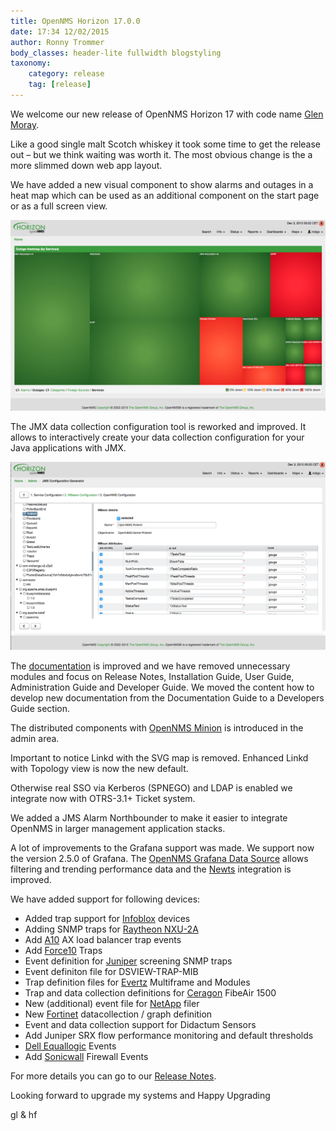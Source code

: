 ```yaml
---
title: OpenNMS Horizon 17.0.0
date: 17:34 12/02/2015
author: Ronny Trommer
body_classes: header-lite fullwidth blogstyling
taxonomy:
    category: release
    tag: [release]
---
```


We welcome our new release of OpenNMS Horizon 17 with code name [Glen Moray](https://en.wikipedia.org/wiki/Glen_Moray_distillery).

Like a good single malt Scotch whiskey it took some time to get the release out – but we think waiting was worth it.
The most obvious change is the a more slimmed down web app layout.

We have added a new visual component to show alarms and outages in a heat map which can be used as an additional component on the start page or as a full screen view.

![Heatmap Feature](heatmap.png)

The JMX data collection configuration tool is reworked and improved.
It allows to interactively create your data collection configuration for your Java applications with JMX.

![JMX Configuration](jmx-configuration.png)

The [documentation](https://docs.opennms.org/opennms/releases/latest/index.html) is improved and we have removed unnecessary modules and focus on Release Notes, Installation Guide, User Guide, Administration Guide and Developer Guide.
We moved the content how to develop new documentation from the Documentation Guide to a Developers Guide section.

The distributed components with [OpenNMS Minion](https://github.com/OpenNMS/smnnepo) is introduced in the admin area.

Important to notice Linkd with the SVG map is removed. Enhanced Linkd with Topology view is now the new default.

Otherwise real SSO via Kerberos (SPNEGO) and LDAP is enabled we integrate now with OTRS-3.1+ Ticket system.

We added a JMS Alarm Northbounder to make it easier to integrate OpenNMS in larger management application stacks.

A lot of improvements to the Grafana support was made. We support now the version 2.5.0 of Grafana.
The [OpenNMS Grafana Data Source](http://www.opennms.org/wiki/Grafana) allows filtering and trending performance data and the [Newts](http://opennms.github.io/newts/) integration is improved.

We have added support for following devices:

* Added trap support for [Infoblox](https://en.wikipedia.org/wiki/Infoblox) devices
* Adding SNMP traps for [Raytheon NXU-2A](https://en.wikipedia.org/wiki/Raytheon)
* Add [A10](https://en.wikipedia.org/wiki/A10_Networks) AX load balancer trap events
* Add [Force10](https://en.wikipedia.org/wiki/Force10) Traps
* Event definition for [Juniper](https://en.wikipedia.org/wiki/Juniper_Networks) screening SNMP traps
* Event definiton file for DSVIEW-TRAP-MIB
* Trap definition files for [Evertz](https://en.wikipedia.org/wiki/Evertz_Microsystems) Multiframe and Modules
* Trap and data collection definitions for [Ceragon](https://en.wikipedia.org/wiki/Ceragon) FibeAir 1500
* New (additional) event file for [NetApp](https://en.wikipedia.org/wiki/NetApp) filer
* New [Fortinet](https://en.wikipedia.org/wiki/Fortinet) datacollection / graph definition
* Event and data collection support for Didactum Sensors
* Add Juniper SRX flow performance monitoring and default thresholds
* [Dell Equallogic](https://en.wikipedia.org/wiki/EqualLogic) Events
* Add [Sonicwall](https://en.wikipedia.org/wiki/SonicWall) Firewall Events

For more details you can go to our [Release Notes](https://docs.opennms.org/opennms/releases/17.0.0/releasenotes/releasenotes.html).

Looking forward to upgrade my systems and Happy Upgrading

gl & hf
